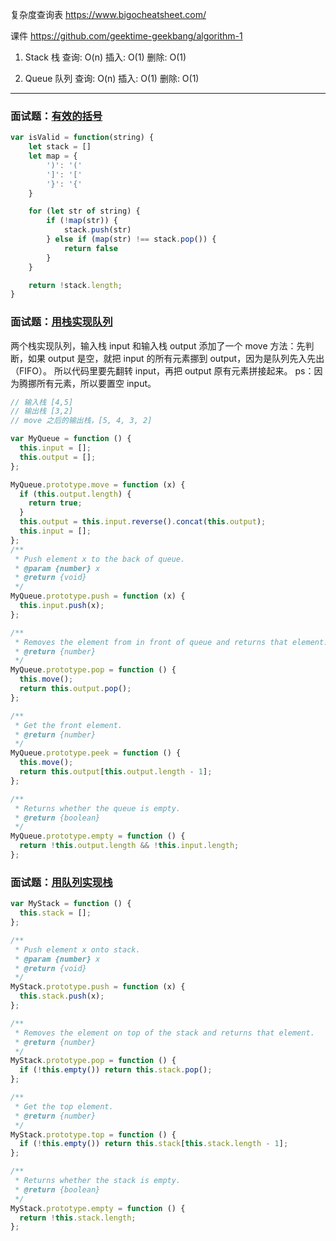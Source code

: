 复杂度查询表
https://www.bigocheatsheet.com/

课件
https://github.com/geektime-geekbang/algorithm-1

1. Stack 栈
   查询: O(n)
   插入: O(1)
   删除: O(1)

2. Queue 队列
   查询: O(n)
   插入: O(1)
   删除: O(1)

---

### 面试题：[有效的括号](https://leetcode-cn.com/problems/valid-parentheses/)

```js
var isValid = function(string) {
    let stack = []
    let map = {
        ')': '('
        ']': '['
        '}': '{'
    }

    for (let str of string) {
        if (!map(str)) {
            stack.push(str)
        } else if (map(str) !== stack.pop()) {
            return false
        }
    }

    return !stack.length;
}

```

### 面试题：[用栈实现队列](https://leetcode-cn.com/problems/implement-queue-using-stacks/)

两个栈实现队列，输入栈 input 和输入栈 output
添加了一个 move 方法：先判断，如果 output 是空，就把 input 的所有元素挪到 output，因为是队列先入先出（FIFO）。
所以代码里要先翻转 input，再把 output 原有元素拼接起来。
ps：因为腾挪所有元素，所以要置空 input。

```js
// 输入栈 [4,5]
// 输出栈 [3,2]
// move 之后的输出栈，[5, 4, 3, 2]

var MyQueue = function () {
  this.input = [];
  this.output = [];
};

MyQueue.prototype.move = function (x) {
  if (this.output.length) {
    return true;
  }
  this.output = this.input.reverse().concat(this.output);
  this.input = [];
};
/**
 * Push element x to the back of queue.
 * @param {number} x
 * @return {void}
 */
MyQueue.prototype.push = function (x) {
  this.input.push(x);
};

/**
 * Removes the element from in front of queue and returns that element.
 * @return {number}
 */
MyQueue.prototype.pop = function () {
  this.move();
  return this.output.pop();
};

/**
 * Get the front element.
 * @return {number}
 */
MyQueue.prototype.peek = function () {
  this.move();
  return this.output[this.output.length - 1];
};

/**
 * Returns whether the queue is empty.
 * @return {boolean}
 */
MyQueue.prototype.empty = function () {
  return !this.output.length && !this.input.length;
};
```

### 面试题：[用队列实现栈](https://leetcode-cn.com/problems/implement-stack-using-queues/)

```js
var MyStack = function () {
  this.stack = [];
};

/**
 * Push element x onto stack.
 * @param {number} x
 * @return {void}
 */
MyStack.prototype.push = function (x) {
  this.stack.push(x);
};

/**
 * Removes the element on top of the stack and returns that element.
 * @return {number}
 */
MyStack.prototype.pop = function () {
  if (!this.empty()) return this.stack.pop();
};

/**
 * Get the top element.
 * @return {number}
 */
MyStack.prototype.top = function () {
  if (!this.empty()) return this.stack[this.stack.length - 1];
};

/**
 * Returns whether the stack is empty.
 * @return {boolean}
 */
MyStack.prototype.empty = function () {
  return !this.stack.length;
};
```
